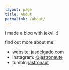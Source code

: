 ```yaml
---
layout: page
title: About
permalink: /about/
---
```


i made a blog with jekyll :)

find out more about me:

- website: [jasdelgado.com](https://jasdelgado.com/)
- instagram: [@jastronaute](https://instagram.com/jastronaute)
- tumblr: [jastronaut](https://jastronaut.tumblr.com/)

[jekyll-organization]: https://github.com/jekyll
